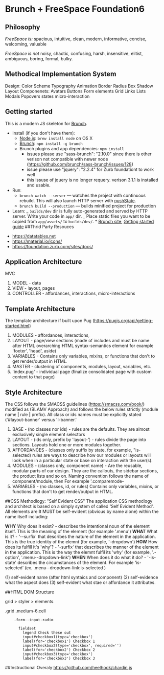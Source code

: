 # Brunch + FreeSpace Foundation6

## Philosophy

_FreeSpace is:_
spacious, intuitive, clean, modern, informative, concise, welcoming, valuable

_FreeSpace is not_
noisy, chaotic, confusing, harsh, insensitive, elitist, ambiguous, boring, formal, bulky.

## Methodical Implementation System

Design:
Color Scheme
Typography
Animation
Border Radius
Box Shadow
Layout
Componenets:
Avatars
Buttons
Form elements
Grid
Links
Lists
Modals
Popovers
states
micro-interaction

## Getting started

This is a modern JS skeleton for [Brunch](http://brunch.io).

- Install (if you don't have them):
  - [Node.js](http://nodejs.org): `brew install node` on OS X
  - [Brunch](http://brunch.io): `npm install -g brunch`
  - Brunch plugins and app dependencies: `npm install`
    - issues please use "sass-brunch": "2.10.0" since there is other verison not compatible with newer node (https://github.com/brunch/sass-brunch/issues/128)
    - issue please use "jquery": "2.2.4" for Zurb foundationt to work well
    - this issuse of jquery is no longer requery. verison 3.1.1 is installed and usable.
- Run:
  - `brunch watch --server` — watches the project with continuous rebuild. This will also launch HTTP server with [pushState](https://developer.mozilla.org/en-US/docs/Web/Guide/API/DOM/Manipulating_the_browser_history).
  - `brunch build --production` — builds minified project for production
- Learn:
  _ `builds/dev` dir is fully auto-generated and served by HTTP server. Write your code in `app/` dir.
  _ Place static files you want to be copied from `app/assets/` to `builds/dev/`. \* [Brunch site](http://brunch.io), [Getting started guide](https://github.com/brunch/brunch-guide#readme)
  ##Thrid Party Resouces

* https://datatables.net
* https://material.io/icons/
* https://foundation.zurb.com/sites/docs/

## Application Architecture

MVC

1. MODEL - data
2. VIEW - layout, pages
3. CONTROLLER - affordances, interactions, micro-interactions

## Template Architecture

The template architecture if built upon Pug (https://pugjs.org/api/getting-started.html)

1. MODULES - affordances, interactions,
2. LAYOUT - page/view sections (made of includes and must be name after HTML overarching HTML syntax-semantics element for example 'footer', 'head', aside)
3. VARIABLES - Contains only variables, mixins, or functions that don't to get render/output in HTML.
4. MASTER - clustering of components, modules, layout, variables, etc.
5. 'index.pug' - individual page (finalize consolidated page with custom content to that page)

## Style Architecture

The CSS follows the SMACSS guidelines (https://smacss.com/book/) modified as (BLAMV Approach) and follows the below rules strictly (module name | rule | prefix). All class or ids names must be explicitly stated ('#layout-banner' versus 'l-banner.'

1. BASE - (no classes nor ids) - rules are the defaults. They are almost exclusively single element selectors
1. LAYOUT - (ids only, prefix by 'layout-') - rules divide the page into sections. Layouts hold one or more modules together.
1. AFFORDANCES - (classes only suffix by state, for example, "is-selected) rules are ways to describe how our modules or layouts will look when in a particular state or base on interaction with the user(s).
1. MODULES - (classes only, component name) - Are the reusable, modular parts of our design. They are the callouts, the sidebar sections, the product lists and so on. Naming convention follows the name of component/module, then For example '.comparemode-
1. VARIABLES - (no classes, id, or rules) Contains only variables, mixins, or functions that don't to get render/output in HTML.

##CSS Methodlogy: "Self Evident CSS"
The application CSS methodlogy and architect is based on a simply system of called 'Self Evident Method'. All elements are It MUST be self-evident (obvious by name alone) within the name itself including:

**WHY** Why does it exist? - describes the intentional noun of the element itself. This is the meaning of the element (for example '.menu')
**WHAT** What is it? - '--surfix' that describes the nature of the element in the application. This is the true identity of the elemnt (for example, '-dropdown')
**HOW** How does its fulfill it's 'why'? - '-surfix' that describes the manner of the element in the application. This is the way the elemnt fulfil its 'why' (for example, '.-option', '.menu--dropdown-link')
**WHEN** When does it do what it do? - '-is-state' describes the circumstances of the element. For example 'is-selected' (ex. .menu--dropdown-link:is-selected )

(1) self-evident name (after html syntaics and component)
(2) self-evidence what the aspect does
(3) self-evident what stae or affordance it attributes.

##HTML DOM Structure

grid > styler > elements

.grid
.medium-6.cell

        .form--input-radio

          fieldset
            legend Check these out
            input#checkbox1(type='checkbox')
            label(for='checkbox1') Checkbox 1
            input#checkbox2(type='checkbox', required='')
            label(for='checkbox2') Checkbox 2
            input#checkbox3(type='checkbox')
            label(for='checkbox3') Checkbox 3

##Instructional Overaly
https://github.com/heelhook/chardin.js
